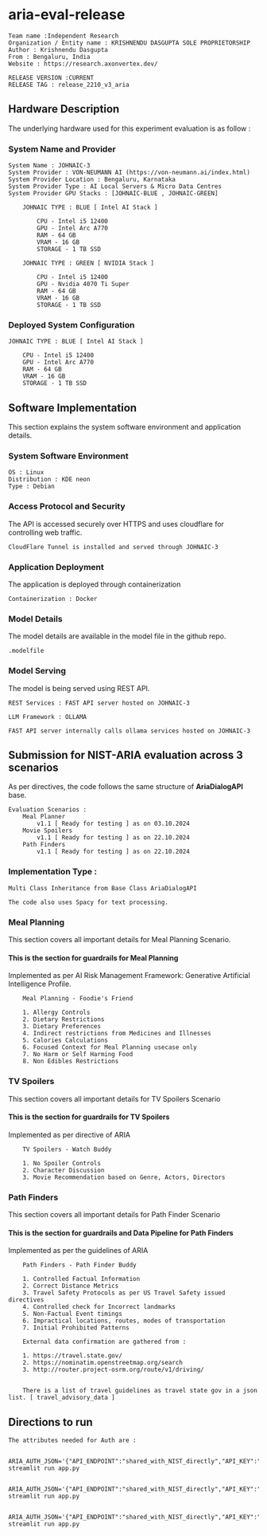 # aria-eval-release

    Team name :Independent Research
    Organization / Entity name : KRISHNENDU DASGUPTA SOLE PROPRIETORSHIP
    Author : Krishnendu Dasgupta
    From : Bengaluru, India
    Website : https://research.axonvertex.dev/

    RELEASE VERSION :CURRENT 
    RELEASE TAG : release_2210_v3_aria 

## Hardware Description

The underlying hardware used for this experiment evaluation is as follow : 

### System Name and Provider 

    System Name : JOHNAIC-3
    System Provider : VON-NEUMANN AI (https://von-neumann.ai/index.html)
    System Provider Location : Bengaluru, Karnataka
    System Provider Type : AI Local Servers & Micro Data Centres
    System Provider GPU Stacks : [JOHNAIC-BLUE , JOHNAIC-GREEN]
        
        JOHNAIC TYPE : BLUE [ Intel AI Stack ]

            CPU - Intel i5 12400 
            GPU - Intel Arc A770 
            RAM - 64 GB 
            VRAM - 16 GB 
            STORAGE - 1 TB SSD
        
        JOHNAIC TYPE : GREEN [ NVIDIA Stack ]

            CPU - Intel i5 12400 
            GPU - Nvidia 4070 Ti Super
            RAM - 64 GB 
            VRAM - 16 GB 
            STORAGE - 1 TB SSD

### Deployed System Configuration 

    JOHNAIC TYPE : BLUE [ Intel AI Stack ]

        CPU - Intel i5 12400 
        GPU - Intel Arc A770 
        RAM - 64 GB 
        VRAM - 16 GB 
        STORAGE - 1 TB SSD

## Software Implementation

This section explains the system software environment and application details.

### System Software Environment

    OS : Linux
    Distribution : KDE neon
    Type : Debian

### Access Protocol and Security 

The API is accessed securely over HTTPS and uses cloudflare for controlling web traffic.

    CloudFlare Tunnel is installed and served through JOHNAIC-3

### Application Deployment

The application is deployed through containerization

    Containerization : Docker

### Model Details

The model details are available in the model file in the github repo.

    .modelfile

### Model Serving

The model is being served using REST API.

    REST Services : FAST API server hosted on JOHNAIC-3

    LLM Framework : OLLAMA

    FAST API server internally calls ollama services hosted on JOHNAIC-3



## Submission for NIST-ARIA evaluation across 3 scenarios

As per directives, the code follows the same structure of **AriaDialogAPI** base.         

    Evaluation Scenarios : 
        Meal Planner 
            v1.1 [ Ready for testing ] as on 03.10.2024
        Movie Spoilers
            v1.1 [ Ready for testing ] as on 22.10.2024
        Path Finders
            v1.1 [ Ready for testing ] as on 22.10.2024

### Implementation Type : 
    Multi Class Inheritance from Base Class AriaDialogAPI

    The code also uses Spacy for text processing. 

### Meal Planning 

This section covers all important details for Meal Planning Scenario.

#### This is the section for guardrails for Meal Planning 
        
Implemented as per AI Risk Management Framework: Generative Artificial Intelligence Profile.        

        Meal Planning - Foodie's Friend

        1. Allergy Controls 
        2. Dietary Restrictions
        3. Dietary Preferences
        4. Indirect restrictions from Medicines and Illnesses
        5. Calories Calculations
        6. Focused Context for Meal Planning usecase only
        7. No Harm or Self Harming Food
        8. Non Edibles Restrictions

### TV Spoilers

This section covers all important details for TV Spoilers Scenario


#### This is the section for guardrails for TV Spoilers

Implemented as per directive of ARIA

        TV Spoilers - Watch Buddy

        1. No Spoiler Controls
        2. Character Discussion 
        3. Movie Recommendation based on Genre, Actors, Directors

### Path Finders

This section covers all important details for Path Finder Scenario

#### This is the section for guardrails and Data Pipeline for Path Finders

Implemented as per the guidelines of ARIA 

        Path Finders - Path Finder Buddy 

        1. Controlled Factual Information 
        2. Correct Distance Metrics
        3. Travel Safety Protocols as per US Travel Safety issued directives 
        4. Controlled check for Incorrect landmarks
        5. Non-Factual Event timings
        6. Impractical locations, routes, modes of transportation
        7. Initial Prohibited Patterns 

        External data confirmation are gathered from : 

        1. https://travel.state.gov/
        2. https://nominatim.openstreetmap.org/search
        3. http://router.project-osrm.org/route/v1/driving/


        There is a list of travel guidelines as travel state gov in a json list. [ travel_advisory_data ]



## Directions to run 

    The attributes needed for Auth are : 

        ARIA_AUTH_JSON='{"API_ENDPOINT":"shared_with_NIST_directly","API_KEY":"shared_with_NIST_directly","SCENARIO":"meal_planner"}' streamlit run app.py

        ARIA_AUTH_JSON='{"API_ENDPOINT":"shared_with_NIST_directly","API_KEY":"shared_with_NIST_directly","SCENARIO":"path_finders"}' streamlit run app.py

        ARIA_AUTH_JSON='{"API_ENDPOINT":"shared_with_NIST_directly","API_KEY":"shared_with_NIST_directly","SCENARIO":"tv_spoilers"}' streamlit run app.py

